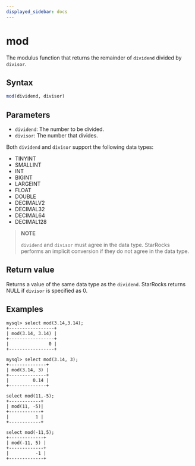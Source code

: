 ```yaml
---
displayed_sidebar: docs
---
```


# mod



The modulus function that returns the remainder of `dividend` divided by `divisor`.

## Syntax

```SQL
mod(dividend, divisor)
```

## Parameters

- `dividend`: The number to be divided.
- `divisor`: The number that divides.

Both `dividend` and `divisor` support the following data types:

- TINYINT
- SMALLINT
- INT
- BIGINT
- LARGEINT
- FLOAT
- DOUBLE
- DECIMALV2
- DECIMAL32
- DECIMAL64
- DECIMAL128

> **NOTE**
>
> `dividend` and `divisor` must agree in the data type. StarRocks performs an implicit conversion if they do not agree in the data type.

## Return value

Returns a value of the same data type as the `dividend`. StarRocks returns NULL if `divisor` is specified as 0.

## Examples

```Plain
mysql> select mod(3.14,3.14);
+-----------------+
| mod(3.14, 3.14) |
+-----------------+
|               0 |
+-----------------+

mysql> select mod(3.14, 3);
+--------------+
| mod(3.14, 3) |
+--------------+
|         0.14 |
+--------------+

select mod(11,-5);
+------------+
| mod(11, -5)|
+------------+
|          1 |
+------------+

select mod(-11,5);
+-------------+
| mod(-11, 5) |
+-------------+
|          -1 |
+-------------+
```
